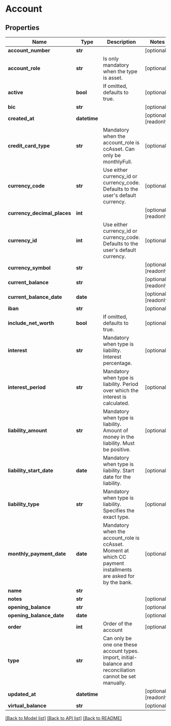 # Account

## Properties
Name | Type | Description | Notes
------------ | ------------- | ------------- | -------------
**account_number** | **str** |  | [optional] 
**account_role** | **str** | Is only mandatory when the type is asset. | [optional] 
**active** | **bool** | If omitted, defaults to true. | [optional] 
**bic** | **str** |  | [optional] 
**created_at** | **datetime** |  | [optional] [readonly] 
**credit_card_type** | **str** | Mandatory when the account_role is ccAsset. Can only be monthlyFull. | [optional] 
**currency_code** | **str** | Use either currency_id or currency_code. Defaults to the user&#39;s default currency. | [optional] 
**currency_decimal_places** | **int** |  | [optional] [readonly] 
**currency_id** | **int** | Use either currency_id or currency_code. Defaults to the user&#39;s default currency. | [optional] 
**currency_symbol** | **str** |  | [optional] [readonly] 
**current_balance** | **str** |  | [optional] [readonly] 
**current_balance_date** | **date** |  | [optional] [readonly] 
**iban** | **str** |  | [optional] 
**include_net_worth** | **bool** | If omitted, defaults to true. | [optional] 
**interest** | **str** | Mandatory when type is liability. Interest percentage. | [optional] 
**interest_period** | **str** | Mandatory when type is liability. Period over which the interest is calculated. | [optional] 
**liability_amount** | **str** | Mandatory when type is liability. Amount of money in the liability. Must be positive. | [optional] 
**liability_start_date** | **date** | Mandatory when type is liability. Start date for the liability. | [optional] 
**liability_type** | **str** | Mandatory when type is liability. Specifies the exact type. | [optional] 
**monthly_payment_date** | **date** | Mandatory when the account_role is ccAsset. Moment at which CC payment installments are asked for by the bank. | [optional] 
**name** | **str** |  | 
**notes** | **str** |  | [optional] 
**opening_balance** | **str** |  | [optional] 
**opening_balance_date** | **date** |  | [optional] 
**order** | **int** | Order of the account | [optional] 
**type** | **str** | Can only be one one these account types. import, initial-balance and reconciliation cannot be set manually. | 
**updated_at** | **datetime** |  | [optional] [readonly] 
**virtual_balance** | **str** |  | [optional] 

[[Back to Model list]](../README.md#documentation-for-models) [[Back to API list]](../README.md#documentation-for-api-endpoints) [[Back to README]](../README.md)


